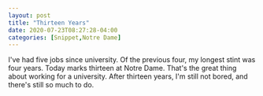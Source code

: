 ```yaml
---
layout: post
title: "Thirteen Years"
date: 2020-07-23T08:27:28-04:00
categories: [Snippet,Notre Dame]
---
```

I've had five jobs since university. Of the previous four, my longest stint was four years. Today marks thirteen at Notre Dame. That's the great thing about working for a university. After thirteen years, I'm still not bored, and there's still so much to do.
